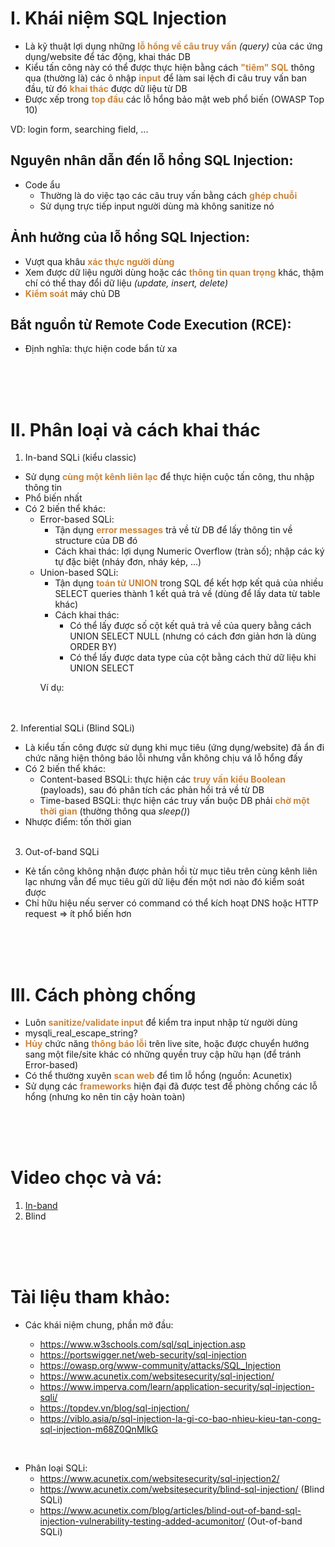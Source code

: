 # I. Khái niệm SQL Injection
* Là kỹ thuật lợi dụng những <strong style="color: #ca853c;">lỗ hổng về câu truy vấn</strong> _(query)_ của các ứng dụng/website để tác động, khai thác DB
* Kiểu tấn công này có thể được thực hiện bằng cách <strong style="color: #ca853c">"tiêm" SQL</strong> thông qua (thường là) các ô nhập <strong style="color: #ca853c">input</strong> để làm sai lệch đi câu truy vấn ban đầu, từ đó <strong style="color: #ca853c">khai thác</strong> được dữ liệu từ DB
* Được xếp trong <strong style="color: #ca853c">top đầu</strong> các lỗ hổng bảo mật web phổ biến (OWASP Top 10)

VD: login form, searching field, ...

## Nguyên nhân dẫn đến lỗ hổng SQL Injection:
* Code ẩu
    * Thường là do việc tạo các câu truy vấn bằng cách <strong style="color: #ca853c">ghép chuỗi</strong>
    * Sử dụng trực tiếp input người dùng mà không sanitize nó

## Ảnh hưởng của lỗ hổng SQL Injection:
* Vượt qua khâu <strong style="color: #ca853c">xác thực người dùng</strong>
* Xem được dữ liệu người dùng hoặc các <strong style="color: #ca853c">thông tin quan trọng</strong> khác, thậm chí có thể thay đổi dữ liệu _(update, insert, delete)_
* <strong style="color: #ca853c">Kiểm soát</strong> máy chủ DB

## Bắt nguồn từ Remote Code Execution (RCE):
* Định nghĩa: thực hiện code bẩn từ xa 

<br><br><br>

# II. Phân loại và cách khai thác
1. In-band SQLi (kiểu classic)
* Sử dụng <strong style="color: #ca853c">cùng một kênh liên lạc</strong> để thực hiện cuộc tấn công, thu nhập thông tin
* Phổ biến nhất
* Có 2 biến thể khác:
    * Error-based SQLi: 
        * Tận dụng <strong style="color: #ca853c">error messages</strong> trả về từ DB để lấy thông tin về structure của DB đó
        * Cách khai thác: lợi dụng Numeric Overflow (tràn số); nhập các ký tự đặc biệt (nháy đơn, nháy kép, ...)
    * Union-based SQLi:
        * Tận dụng <strong style="color: #ca853c">toán tử UNION</strong> trong SQL để kết hợp kết quả của nhiều SELECT queries thành 1 kết quả trả về (dùng để lấy data từ table khác)
        * Cách khai thác: 
            * Có thể lấy được số cột kết quả trả về của query bằng cách UNION SELECT NULL (nhưng có cách đơn giản hơn là dùng ORDER BY)
            * Có thể lấy được data type của cột bằng cách thử dữ liệu khi UNION SELECT 
        <p>Ví dụ:</p>
<br><br>
2. Inferential SQLi (Blind SQLi)
* Là kiểu tấn công được sử dụng khi mục tiêu (ứng dụng/website) đã ẩn đi chức năng hiện thông báo lỗi nhưng vẫn không chịu vá lỗ hổng đấy
* Có 2 biến thể khác:
    * Content-based BSQLi: thực hiện các <strong style="color: #ca853c">truy vấn kiểu Boolean</strong> (payloads), sau đó phân tích các phản hồi trả về từ DB
    * Time-based BSQLi: thực hiện các truy vấn buộc DB phải <strong style="color: #ca853c">chờ một thời gian</strong> (thường thông qua _sleep()_)
* Nhược điểm: tốn thời gian
<br><br>
3. Out-of-band SQLi
* Kẻ tấn công không nhận được phản hồi từ mục tiêu trên cùng kênh liên lạc nhưng vẫn để mục tiêu gửi dữ liệu đến một nơi nào đó kiểm soát được
* Chỉ hữu hiệu nếu server có command có thể kích hoạt DNS hoặc HTTP request => ít phổ biến hơn

<br><br><br>

# III. Cách phòng chống
* Luôn <strong style="color: #ca853c">sanitize/validate input</strong> để kiểm tra input nhập từ người dùng
* mysqli_real_escape_string?
* <strong style="color: #ca853c">Hủy</strong> chức năng <strong style="color: #ca853c">thông báo lỗi</strong> trên live site, hoặc được chuyển hướng sang một file/site khác có những quyền truy cập hữu hạn (để tránh Error-based)
* Có thể thường xuyên <strong style="color: #ca853c">scan web</strong> để tìm lỗ hổng (nguồn: Acunetix)
* Sử dụng các <strong style="color: #ca853c">frameworks</strong> hiện đại đã được test để phòng chống các lỗ hổng (nhưng ko nên tin cậy hoàn toàn)

<br><br><br>

# Video chọc và vá:
1. [In-band](https://drive.google.com/drive/folders/1elBdx-1phU1WtuagIvO-EuH7gohD8830?usp=sharing)
2. Blind

<br><br><br>

# Tài liệu tham khảo:
* Các khái niệm chung, phần mở đầu:

    * https://www.w3schools.com/sql/sql_injection.asp
    * https://portswigger.net/web-security/sql-injection
    * https://owasp.org/www-community/attacks/SQL_Injection
    * https://www.acunetix.com/websitesecurity/sql-injection/
    * https://www.imperva.com/learn/application-security/sql-injection-sqli/
    * https://topdev.vn/blog/sql-injection/
    * https://viblo.asia/p/sql-injection-la-gi-co-bao-nhieu-kieu-tan-cong-sql-injection-m68Z0QnMlkG

<br>

* Phân loại SQLi:
    * https://www.acunetix.com/websitesecurity/sql-injection2/
    * https://www.acunetix.com/websitesecurity/blind-sql-injection/ (Blind SQLi)
    * https://www.acunetix.com/blog/articles/blind-out-of-band-sql-injection-vulnerability-testing-added-acumonitor/ (Out-of-band SQLi)